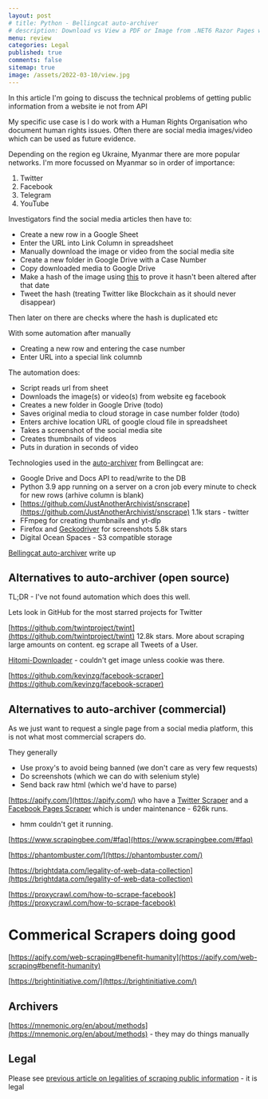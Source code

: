 ```yaml
---
layout: post
# title: Python - Bellingcat auto-archiver
# description: Download vs View a PDF or Image from .NET6 Razor Pages with source code
menu: review
categories: Legal
published: true 
comments: false     
sitemap: true
image: /assets/2022-03-10/view.jpg 
---
```

<!-- [![alt text](/assets/2022-03-09/vsc.jpg "desktop"){:width="500px"}](/assets/2022-03-09/vsc.jpg) -->
<!-- [![alt text](/assets/2022-03-10/down.jpg "desktop")](/assets/2022-03-10/down.jpg) -->


In this article I'm going to discuss the technical problems of getting public information from a website ie not from API

My specific use case is I do work with a Human Rights Organisation who document human rights issues. Often there are social media images/video which can be used as future evidence.

Depending on the region eg Ukraine, Myanmar there are more popular networks. I'm more focussed on Myanmar so in order of importance:

1. Twitter
2. Facebook
3. Telegram
4. YouTube

Investigators find the social media articles then have to:

- Create a new row in a Google Sheet
- Enter the URL into Link Column in spreadsheet
- Manually download the image or video from the social media site
- Create a new folder in Google Drive with a Case Number
- Copy downloaded media to Google Drive
- Make a hash of the image using [this](https://emn178.github.io/online-tools/sha3_512_checksum.html) to prove it hasn't been altered after that date
- Tweet the hash (treating Twitter like Blockchain as it should never disappear)

Then later on there are checks where the hash is duplicated etc

With some automation after manually 

- Creating a new row and entering the case number 
- Enter URL into a special link columnb 

The automation does:

- Script reads url from sheet
- Downloads the image(s) or video(s) from website eg facebook
- Creates a new folder in Google Drive (todo)
- Saves original media to cloud storage in case number folder (todo)
- Enters archive location URL of google cloud file in spreadsheet 
- Takes a screenshot of the social media site
- Creates thumbnails of videos
- Puts in duration in seconds of video

Technologies used in the [auto-archiver](https://github.com/bellingcat/auto-archiver) from Bellingcat are:

- Google Drive and Docs API to read/write to the DB
- Python 3.9 app running on a server on a cron job every minute to check for new rows (arhive column is blank)
- [https://github.com/JustAnotherArchivist/snscrape](https://github.com/JustAnotherArchivist/snscrape) 1.1k stars - twitter
- FFmpeg for creating thumbnails and yt-dlp
- Firefox and [Geckodriver](https://github.com/mozilla/geckodriver) for screenshots 5.8k stars
- Digital Ocean Spaces - S3 compatible storage

[Bellingcat auto-archiver](/2022/03/16/python-bellingcat-auto-archiver) write up


## Alternatives to auto-archiver (open source)

TL;DR - I've not found automation which does this well.

Lets look in GitHub for the most starred projects for Twitter


[https://github.com/twintproject/twint](https://github.com/twintproject/twint) 12.8k stars. More about scraping large amounts on content. eg scrape all Tweets of a User.

[Hitomi-Downloader](https://github.com/KurtBestor/Hitomi-Downloader/releases/tag/v3.7i) - couldn't get image unless cookie was there.

[https://github.com/kevinzg/facebook-scraper](https://github.com/kevinzg/facebook-scraper)

## Alternatives to auto-archiver (commercial)

As we just want to request a single page from a social media platform, this is not what most commercial scrapers do.

They generally

- Use proxy's to avoid being banned (we don't care as very few requests)
- Do screenshots (which we can do with selenium style)
- Send back raw html (which we'd have to parse)

[https://apify.com/](https://apify.com/) who have a [Twitter Scraper](https://apify.com/vdrmota/twitter-scraper) and a [Facebook Pages Scraper]() which is under maintenance - 626k runs.
 - hmm couldn't get it running.

[https://www.scrapingbee.com/#faq](https://www.scrapingbee.com/#faq)


[https://phantombuster.com/](https://phantombuster.com/)


[https://brightdata.com/legality-of-web-data-collection](https://brightdata.com/legality-of-web-data-collection)


[https://proxycrawl.com/how-to-scrape-facebook](https://proxycrawl.com/how-to-scrape-facebook)


# Commerical Scrapers doing good

[https://apify.com/web-scraping#benefit-humanity](https://apify.com/web-scraping#benefit-humanity)

[https://brightinitiative.com/](https://brightinitiative.com/)


## Archivers

[https://mnemonic.org/en/about/methods](https://mnemonic.org/en/about/methods) - they may do things manually


## Legal

Please see [previous article on legalities of scraping public information]() - it is legal
